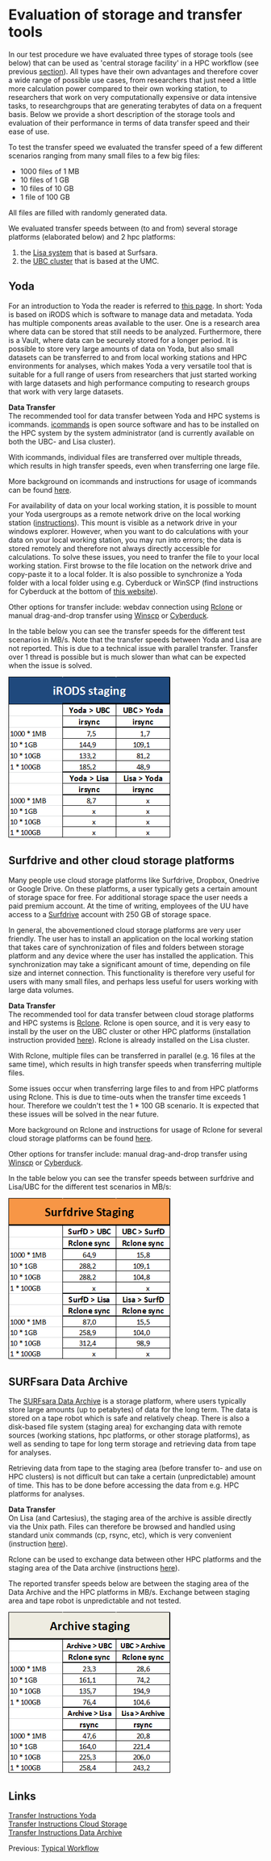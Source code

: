 # Evaluation of storage and transfer tools

In our test procedure we have evaluated three types of storage tools (see below) that can be used as 'central storage facility' in a HPC workflow (see previous [section](./workflow.md)). All types have their own advantages and therefore cover a wide range of possible use cases, from researchers that just need a little more calculation power compared to their own working station, to researchers that work on very computationally expensive or data intensive tasks, to researchgroups that are generating terabytes of data on a frequent basis. Below we provide a short description of the storage tools and evaluation of their performance in terms of data transfer speed and their ease of use.

To test the transfer speed we evaluated the transfer speed of a few different scenarios ranging from many small files to a few big files:  
* 1000 files of 1 MB
* 10 files of 1 GB
* 10 files of 10 GB
* 1 file of 100 GB

All files are filled with randomly generated data.

We evaluated transfer speeds between (to and from) several storage platforms (elaborated below) and 2 hpc platforms: 
1. the [Lisa system](https://userinfo.surfsara.nl/systems/lisa/description) that is based at Surfsara.
2. the [UBC cluster](https://wiki.bioinformatics.umcutrecht.nl/HPC) that is based at the UMC.


## Yoda
For an introduction to Yoda the reader is referred to [this page](https://yoda.sites.uu.nl/home/introduction-to-yoda-2/). In short: Yoda is based on iRODS which is software to manage data and metadata. Yoda has multiple components areas available to the user. One is a research area where data can be stored that still needs to be analyzed. Furthermore, there is a Vault, where data can be securely stored for a longer period. 
It is possible to store very large amounts of data on Yoda, but also small datasets can be transferred to and from local working stations and HPC environments for analyses, which makes Yoda a very versatile tool that is suitable for a full range of users from researchers that just started working with large datasets and high performance computing to research groups that work with very large datasets. 

**Data Transfer**  
The recommended tool for data transfer between Yoda and HPC systems is icommands. [icommands](https://irods.org/download/) is open source software and has to be installed on the HPC system by the system administrator (and is currently available on both the UBC- and Lisa cluster). 

With icommands, individual files are transferred over multiple threads, which results in high transfer speeds, even when transferring one large file.

More background on icommands and instructions for usage of icommands can be found [here](./Yoda.md).

For availability of data on your local working station, it is possible to mount your Yoda usergroups as a remote network drive on the local working station ([instructions](https://yoda.sites.uu.nl/home/how-to-quick-guide/create-a-network-share/create-a-network-share-on-windows/)). This mount is visible as a network drive in your windows explorer. However, when you want to do calculations with your data on your local working station, you may run into errors; the data is stored remotely and therefore not always directly accessible for calculations. To solve these issues, you need to tranfer the file to your local working station. First browse to the file location on the network drive and copy-paste it to a local folder. It is also possible to synchronize a Yoda folder with a local folder using e.g. Cyberduck or WinSCP (find instructions for Cyberduck at the bottom of  [this website](https://yoda.sites.uu.nl/home/how-to-quick-guide/create-a-network-share/create-a-network-share-on-windows-using-cyberduck/)). 

Other options for transfer include: webdav connection using [Rclone](https://rclone.org/) or manual drag-and-drop transfer using [Winscp](https://winscp.net/) or [Cyberduck](https://cyberduck.io/).

In the table below you can see the transfer speeds for the different test scenarios in MB/s. Note that the transfer speeds between Yoda and Lisa are not reported. This is due to a technical issue with parallel transfer. Transfer over 1 thread is possible but is much slower than what can be expected when the issue is solved.

<img src="./pictures/irods.png" alt="alt text" width="322" height="320">

## Surfdrive and other cloud storage platforms

Many people use cloud storage platforms like Surfdrive, Dropbox, Onedrive or Google Drive. On these platforms, a user typically gets a certain amount of storage space for free. For additional storage space the user needs a paid premium account. At the time of writing, employees of the UU have access to a [Surfdrive](https://www.surfdrive.nl/) account with 250 GB of storage space. 

In general, the abovementioned cloud storage platforms are very user friendly. The user has to install an application on the local working station that takes care of synchronization of files and folders between storage platform and any device where the user has installed the application. This synchronization may take a significant amount of time, depending on file size and internet connection. This functionality is therefore very useful for users with many small files, and perhaps less useful for users working with large data volumes. 

**Data Transfer**  
The recommended tool for data transfer between cloud storage platforms and HPC systems is [Rclone](https://rclone.org/). Rclone is open source, and it is very easy to install by the user on the UBC cluster or other HPC platforms (installation instruction provided [here](./surfdrive.md)). Rclone is already installed on the Lisa cluster.

With Rclone, multiple files can be transferred in parallel (e.g. 16 files at the same time), which results in high transfer speeds when transferring multiple files.

Some issues occur when transferring large files to and from HPC platforms using Rclone. This is due to time-outs when the transfer time exceeds 1 hour. Therefore we couldn't test the 1 * 100 GB scenario. It is expected that these issues will be solved in the near future.

More background on Rclone and instructions for usage of Rclone for several cloud storage platforms can be found [here](./surfdrive.md).

Other options for transfer include: manual drag-and-drop transfer using [Winscp](https://winscp.net/) or [Cyberduck](https://cyberduck.io/).

In the table below you can see the transfer speeds between surfdrive and Lisa/UBC for the different test scenarios in MB/s:

<img src="./pictures/surfdrive.png" alt="alt text" width="322" height="320">

## SURFsara Data Archive

The [SURFsara Data Archive](https://userinfo.surfsara.nl/systems/shared/archive-file-system) is a storage platform, where users typically store large amounts (up to petabytes) of data for the long term. The data is stored on a tape robot which is safe and relatively cheap. There is also a disk-based file system (staging area) for exchanging data with remote sources (working stations, hpc platforms, or other storage platforms), as well as sending to tape for long term storage and retrieving data from tape for analyses. 

Retrieving data from tape to the staging area (before transfer to- and use on HPC clusters) is not difficult but can take a certain (unpredictable) amount of time. This has to be done before accessing the data from e.g. HPC platforms for analyses.

**Data Transfer**  
On Lisa (and Cartesius), the staging area of the archive is assible directly via the Unix path. Files can therefore be browsed and handled using standard unix commands (cp, rsync, etc), which is very convenient (instruction [here](./Archive.md)). 

Rclone can be used to exchange data between other HPC platforms and the staging area of the Data archive (instructions  [here](./ArchiveUBC.md)).  

The reported transfer speeds below are between the staging area of the Data Archive and the HPC platforms in MB/s. Exchange between staging area and tape robot is unpredictable and not tested.

<img src="./pictures/archive.png" alt="alt text" width="322" height="320">


## Links

[Transfer Instructions Yoda](./Yoda.md)  
[Transfer Instructions Cloud Storage](./surfdrive.md)  
[Transfer Instructions Data Archive](./Archive.md)  

Previous: [Typical Workflow](./workflow.md)


